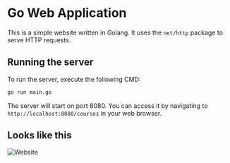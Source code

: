 # Go Web Application

This is a simple website written in Golang. It uses the `net/http` package to serve HTTP requests.

## Running the server

To run the server, execute the following CMD:

```bash
go run main.go
```

The server will start on port 8080. You can access it by navigating to `http://localhost:8080/courses` in your web browser.

## Looks like this

![Website](static/images/golang-website.png)


